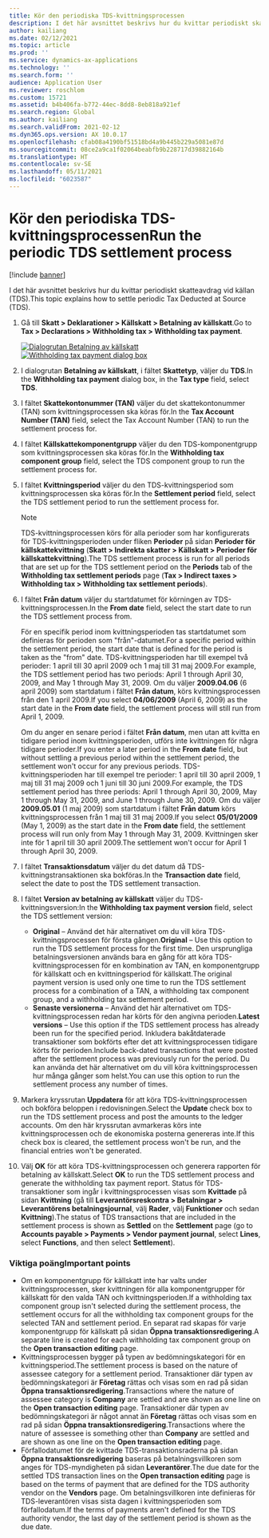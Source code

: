 ```yaml
---
title: Kör den periodiska TDS-kvittningsprocessen
description: I det här avsnittet beskrivs hur du kvittar periodiskt skatteavdrag vid källan (TDS).
author: kailiang
ms.date: 02/12/2021
ms.topic: article
ms.prod: ''
ms.service: dynamics-ax-applications
ms.technology: ''
ms.search.form: ''
audience: Application User
ms.reviewer: roschlom
ms.custom: 15721
ms.assetid: b4b406fa-b772-44ec-8dd8-8eb818a921ef
ms.search.region: Global
ms.author: kailiang
ms.search.validFrom: 2021-02-12
ms.dyn365.ops.version: AX 10.0.17
ms.openlocfilehash: cfab08a4190bf51518bd4a9b445b229a5081e87d
ms.sourcegitcommit: 08ce2a9ca1f02064beabfb9b228717d39882164b
ms.translationtype: HT
ms.contentlocale: sv-SE
ms.lasthandoff: 05/11/2021
ms.locfileid: "6023587"
---
```

# <a name="run-the-periodic-tds-settlement-process"></a><span data-ttu-id="d13c1-103">Kör den periodiska TDS-kvittningsprocessen</span><span class="sxs-lookup"><span data-stu-id="d13c1-103">Run the periodic TDS settlement process</span></span>

[!include [banner](../includes/banner.md)]

<span data-ttu-id="d13c1-104">I det här avsnittet beskrivs hur du kvittar periodiskt skatteavdrag vid källan (TDS).</span><span class="sxs-lookup"><span data-stu-id="d13c1-104">This topic explains how to settle periodic Tax Deducted at Source (TDS).</span></span>

1. <span data-ttu-id="d13c1-105">Gå till **Skatt \> Deklarationer \> Källskatt \> Betalning av källskatt**.</span><span class="sxs-lookup"><span data-stu-id="d13c1-105">Go to **Tax \> Declarations \> Withholding tax \> Withholding tax payment**.</span></span>

    <span data-ttu-id="d13c1-106">[![Dialogrutan Betalning av källskatt](./media/apac-ind-TDS-47.png)](./media/apac-ind-TDS-47.png)</span><span class="sxs-lookup"><span data-stu-id="d13c1-106">[![Withholding tax payment dialog box](./media/apac-ind-TDS-47.png)](./media/apac-ind-TDS-47.png)</span></span>

2. <span data-ttu-id="d13c1-107">I dialogrutan **Betalning av källskatt**, i fältet **Skattetyp**, väljer du **TDS**.</span><span class="sxs-lookup"><span data-stu-id="d13c1-107">In the **Withholding tax payment** dialog box, in the **Tax type** field, select **TDS**.</span></span>
3. <span data-ttu-id="d13c1-108">I fältet **Skattekontonummer (TAN)** väljer du det skattekontonummer (TAN) som kvittningsprocessen ska köras för.</span><span class="sxs-lookup"><span data-stu-id="d13c1-108">In the **Tax Account Number (TAN)** field, select the Tax Account Number (TAN) to run the settlement process for.</span></span>
4. <span data-ttu-id="d13c1-109">I fältet **Källskattekomponentgrupp** väljer du den TDS-komponentgrupp som kvittningsprocessen ska köras för.</span><span class="sxs-lookup"><span data-stu-id="d13c1-109">In the **Withholding tax component group** field, select the TDS component group to run the settlement process for.</span></span>
5. <span data-ttu-id="d13c1-110">I fältet **Kvittningsperiod** väljer du den TDS-kvittningsperiod som kvittningsprocessen ska köras för.</span><span class="sxs-lookup"><span data-stu-id="d13c1-110">In the **Settlement period** field, select the TDS settlement period to run the settlement process for.</span></span>

    > [!NOTE]
    > <span data-ttu-id="d13c1-111">TDS-kvittningsprocessen körs för alla perioder som har konfigurerats för TDS-kvittningsperioden under fliken **Perioder** på sidan **Perioder för källskattekvittning** (**Skatt \> Indirekta skatter \> Källskatt \> Perioder för källskattekvittning**).</span><span class="sxs-lookup"><span data-stu-id="d13c1-111">The TDS settlement process is run for all periods that are set up for the TDS settlement period on the **Periods** tab of the **Withholding tax settlement periods** page (**Tax \> Indirect taxes \> Withholding tax \> Withholding tax settlement periods**).</span></span>

6. <span data-ttu-id="d13c1-112">I fältet **Från datum** väljer du startdatumet för körningen av TDS-kvittningsprocessen.</span><span class="sxs-lookup"><span data-stu-id="d13c1-112">In the **From date** field, select the start date to run the TDS settlement process from.</span></span>

    <span data-ttu-id="d13c1-113">För en specifik period inom kvittningsperioden tas startdatumet som definieras för perioden som "från"-datumet.</span><span class="sxs-lookup"><span data-stu-id="d13c1-113">For a specific period within the settlement period, the start date that is defined for the period is taken as the "from" date.</span></span> <span data-ttu-id="d13c1-114">TDS-kvittningsperioden har till exempel två perioder: 1 april till 30 april 2009 och 1 maj till 31 maj 2009.</span><span class="sxs-lookup"><span data-stu-id="d13c1-114">For example, the TDS settlement period has two periods: April 1 through April 30, 2009, and May 1 through May 31, 2009.</span></span> <span data-ttu-id="d13c1-115">Om du väljer **2009.04.06** (6 april 2009) som startdatum i fältet **Från datum**, körs kvittningsprocessen från den 1 april 2009.</span><span class="sxs-lookup"><span data-stu-id="d13c1-115">If you select **04/06/2009** (April 6, 2009) as the start date in the **From date** field, the settlement process will still run from April 1, 2009.</span></span>

    <span data-ttu-id="d13c1-116">Om du anger en senare period i fältet **Från datum**, men utan att kvitta en tidigare period inom kvittningsperioden, utförs inte kvittningen för några tidigare perioder.</span><span class="sxs-lookup"><span data-stu-id="d13c1-116">If you enter a later period in the **From date** field, but without settling a previous period within the settlement period, the settlement won't occur for any previous periods.</span></span> <span data-ttu-id="d13c1-117">TDS-kvittningsperioden har till exempel tre perioder: 1 april till 30 april 2009, 1 maj till 31 maj 2009 och 1 juni till 30 juni 2009.</span><span class="sxs-lookup"><span data-stu-id="d13c1-117">For example, the TDS settlement period has three periods: April 1 through April 30, 2009, May 1 through May 31, 2009, and June 1 through June 30, 2009.</span></span> <span data-ttu-id="d13c1-118">Om du väljer **2009.05.01** (1 maj 2009) som startdatum i fältet **Från datum** körs kvittningsprocessen från 1 maj till 31 maj 2009.</span><span class="sxs-lookup"><span data-stu-id="d13c1-118">If you select **05/01/2009** (May 1, 2009) as the start date in the **From date** field, the settlement process will run only from May 1 through May 31, 2009.</span></span> <span data-ttu-id="d13c1-119">Kvittningen sker inte för 1 april till 30 april 2009.</span><span class="sxs-lookup"><span data-stu-id="d13c1-119">The settlement won't occur for April 1 through April 30, 2009.</span></span>

7. <span data-ttu-id="d13c1-120">I fältet **Transaktionsdatum** väljer du det datum då TDS-kvittningstransaktionen ska bokföras.</span><span class="sxs-lookup"><span data-stu-id="d13c1-120">In the **Transaction date** field, select the date to post the TDS settlement transaction.</span></span>
8. <span data-ttu-id="d13c1-121">I fältet **Version av betalning av källskatt** väljer du TDS-kvittningsversion:</span><span class="sxs-lookup"><span data-stu-id="d13c1-121">In the **Withholding tax payment version** field, select the TDS settlement version:</span></span>

     - <span data-ttu-id="d13c1-122">**Original** – Använd det här alternativet om du vill köra TDS-kvittningsprocessen för första gången.</span><span class="sxs-lookup"><span data-stu-id="d13c1-122">**Original** – Use this option to run the TDS settlement process for the first time.</span></span> <span data-ttu-id="d13c1-123">Den ursprungliga betalningsversionen används bara en gång för att köra TDS-kvittningsprocessen för en kombination av TAN, en komponentgrupp för källskatt och en kvittningsperiod för källskatt.</span><span class="sxs-lookup"><span data-stu-id="d13c1-123">The original payment version is used only one time to run the TDS settlement process for a combination of a TAN, a withholding tax component group, and a withholding tax settlement period.</span></span>
    - <span data-ttu-id="d13c1-124">**Senaste versionerna** – Använd det här alternativet om TDS-kvittningsprocessen redan har körts för den angivna perioden.</span><span class="sxs-lookup"><span data-stu-id="d13c1-124">**Latest versions** – Use this option if the TDS settlement process has already been run for the specified period.</span></span> <span data-ttu-id="d13c1-125">Inkludera bakåtdaterade transaktioner som bokförts efter det att kvittningsprocessen tidigare körts för perioden.</span><span class="sxs-lookup"><span data-stu-id="d13c1-125">Include back-dated transactions that were posted after the settlement process was previously run for the period.</span></span> <span data-ttu-id="d13c1-126">Du kan använda det här alternativet om du vill köra kvittningsprocessen hur många gånger som helst.</span><span class="sxs-lookup"><span data-stu-id="d13c1-126">You can use this option to run the settlement process any number of times.</span></span>

9. <span data-ttu-id="d13c1-127">Markera kryssrutan **Uppdatera** för att köra TDS-kvittningsprocessen och bokföra beloppen i redovisningen.</span><span class="sxs-lookup"><span data-stu-id="d13c1-127">Select the **Update** check box to run the TDS settlement process and post the amounts to the ledger accounts.</span></span> <span data-ttu-id="d13c1-128">Om den här kryssrutan avmarkeras körs inte kvittningsprocessen och de ekonomiska posterna genereras inte.</span><span class="sxs-lookup"><span data-stu-id="d13c1-128">If this check box is cleared, the settlement process won't be run, and the financial entries won't be generated.</span></span>
10. <span data-ttu-id="d13c1-129">Välj **OK** för att köra TDS-kvittningsprocessen och generera rapporten för betalning av källskatt.</span><span class="sxs-lookup"><span data-stu-id="d13c1-129">Select **OK** to run the TDS settlement process and generate the withholding tax payment report.</span></span> <span data-ttu-id="d13c1-130">Status för TDS-transaktioner som ingår i kvittningsprocessen visas som **Kvittade** på sidan **Kvittning** (gå till **Leverantörsreskontra \> Betalningar \> Leverantörens betalningsjournal**, välj **Rader**, välj **Funktioner** och sedan **Kvittning**).</span><span class="sxs-lookup"><span data-stu-id="d13c1-130">The status of TDS transactions that are included in the settlement process is shown as **Settled** on the **Settlement** page (go to **Accounts payable \> Payments \> Vendor payment journal**, select **Lines**, select **Functions**, and then select **Settlement**).</span></span>

### <a name="important-points"></a><span data-ttu-id="d13c1-131">Viktiga poäng</span><span class="sxs-lookup"><span data-stu-id="d13c1-131">Important points</span></span>

- <span data-ttu-id="d13c1-132">Om en komponentgrupp för källskatt inte har valts under kvittningsprocessen, sker kvittningen för alla komponentgrupper för källskatt för den valda TAN och kvittningsperioden.</span><span class="sxs-lookup"><span data-stu-id="d13c1-132">If a withholding tax component group isn't selected during the settlement process, the settlement occurs for all the withholding tax component groups for the selected TAN and settlement period.</span></span> <span data-ttu-id="d13c1-133">En separat rad skapas för varje komponentgrupp för källskatt på sidan **Öppna transaktionsredigering**.</span><span class="sxs-lookup"><span data-stu-id="d13c1-133">A separate line is created for each withholding tax component group on the **Open transaction editing** page.</span></span>
- <span data-ttu-id="d13c1-134">Kvittningsprocessen bygger på typen av bedömningskategori för en kvittningsperiod.</span><span class="sxs-lookup"><span data-stu-id="d13c1-134">The settlement process is based on the nature of assessee category for a settlement period.</span></span> <span data-ttu-id="d13c1-135">Transaktioner där typen av bedömningskategori är **Företag** rättas och visas som en rad på sidan **Öppna transaktionsredigering**.</span><span class="sxs-lookup"><span data-stu-id="d13c1-135">Transactions where the nature of assessee category is **Company** are settled and are shown as one line on the **Open transaction editing** page.</span></span> <span data-ttu-id="d13c1-136">Transaktioner där typen av bedömningskategori är något annat än **Företag** rättas och visas som en rad på sidan **Öppna transaktionsredigering**.</span><span class="sxs-lookup"><span data-stu-id="d13c1-136">Transactions where the nature of assessee is something other than **Company** are settled and are shown as one line on the **Open transaction editing** page.</span></span>
- <span data-ttu-id="d13c1-137">Förfallodatumet för de kvittade TDS-transaktionsraderna på sidan **Öppna transaktionsredigering** baseras på betalningsvillkoren som anges för TDS-myndigheten på sidan **Leverantörer**.</span><span class="sxs-lookup"><span data-stu-id="d13c1-137">The due date for the settled TDS transaction lines on the **Open transaction editing** page is based on the terms of payment that are defined for the TDS authority vendor on the **Vendors** page.</span></span> <span data-ttu-id="d13c1-138">Om betalningsvillkoren inte definieras för TDS-leverantören visas sista dagen i kvittningsperioden som förfallodatum.</span><span class="sxs-lookup"><span data-stu-id="d13c1-138">If the terms of payments aren't defined for the TDS authority vendor, the last day of the settlement period is shown as the due date.</span></span>
